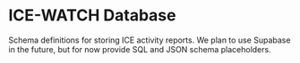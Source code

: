 # ICE-WATCH Database

Schema definitions for storing ICE activity reports. We plan to use Supabase in the future, but for now provide SQL and JSON schema placeholders.

